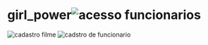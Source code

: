 # girl_power![acesso funcionarios](https://github.com/DriellyGomes/girl_power/assets/133239361/544c970c-1ba3-4621-bfdd-f2da19d5ed2b)
![cadastro filme](https://github.com/DriellyGomes/girl_power/assets/133239361/83a71f74-e2e9-4b79-89a8-918ff414b541)
![cadstro de funcionario ](https://github.com/DriellyGomes/girl_power/assets/133239361/3850824d-39f2-40d6-9b1f-5540a670f43d)

